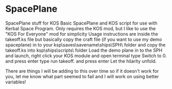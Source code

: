 # SpacePlane
SpacePlane stuff for KOS
Basic SpacePlane and KOS script for use with Kerbal Space Program.
Only requires the KOS mod, but I like to use the "KOS For Everyone" mod for simplicity
Usage instructions are inside the takeoff.ks file but basically copy the craft file (if you want to use my demo spaceplane) in to your ksp\saves\savename\ships\SPH\ folder
and copy the takeoff.ks into ksp\ships\scripts\ folder
Load the demo plane in to the SPH and launch, right click your KOS module and open terminal
type Switch to 0. and press enter
type run takeoff. and press enter
Let the hilarity unfold.

There are things I will be adding to this over time so if it doesn't work for you, let me know what part seemed to fail and I will work on using better variables!
